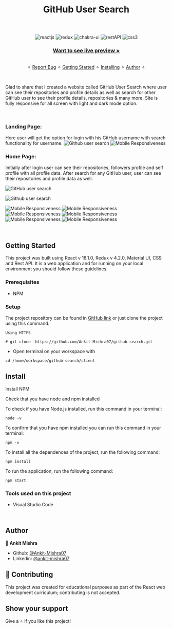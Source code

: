 <h1 align="center">GitHub User Search</h1> 

<h2 align="center"></h2>    

<br />
<p align="center">
    <img src="https://img.shields.io/badge/React_(17.0.2)-20232A?style=for-the-badge&logo=react&logoColor=61DAFB" alt="reactjs" />
    <img src="https://img.shields.io/badge/Redux_(4.1.2)-593D88?style=for-the-badge&logo=redux&logoColor=white" alt="redux" />
    <img src="https://camo.githubusercontent.com/817fc7ba268e7e1fa114cbc4328bb326913cf392f5e2077ccc7b5f0e90a77109/68747470733a2f2f696d672e736869656c64732e696f2f62616467652f4d6174657269616c25323055492d3030374646463f7374796c653d666f722d7468652d6261646765266c6f676f3d6d7569266c6f676f436f6c6f723d7768697465" alt="chakra-ui"/>
    <img src="https://img.shields.io/badge/Rest_API-02303A?style=for-the-badge&logo=react-router&logoColor=white" alt="restAPI"/>
    <img src="https://img.shields.io/badge/CSS3-1572B6?style=for-the-badge&logo=css3&logoColor=white" alt="css3"/>     
</p>



     
    
  <h3 align="center"><a href="https://github-search-akki.vercel.app/"><strong>Want to see live preview »</strong></a></h3>
   
    
  <p align="center"> 
    <br />&#10023; 
    <a href="https://github.com/Ankit-Mishra07/github-search/issues">Report Bug</a>    &#10023;
    <a href="#Getting-Started">Getting Started</a> &#10023; <a href="#Install">Installing</a> &#10023;    
    <a href="#Author">Author</a> &#10023;
  </p>



<br/>


Glad to share that I created a website called GitHub User Search where user can see their repositories and profile details as well as search for other GitHub user to see their profile details, repositories & many more. Site is fully responsive for all screen with light and dark mode option.

<br/>


### Landing Page: 
Here user will get the option for login with his GitHub username with search functionality for username.
![Github user search](https://miro.medium.com/max/700/1*uO0Pi3J95O0o_AeUk1F7IA.png)
![Mobile Responsiveness](https://miro.medium.com/max/331/1*aWdaQcTfj3_CNVxQk8y0dA.png)

### Home Page:
 Initially after login user can see their repositories, followers profile and self profile with all profile data. After search for any GitHub user, user can see their repositories and profile data as well.

![GitHub user search](https://miro.medium.com/max/700/1*5gsq3JaaudVao8CHmcQH5g.png)

![Github user search](https://miro.medium.com/max/700/1*Y4IF6czWQkTcuL_mI1j_HQ.png)

![Mobile Responsiveness](https://miro.medium.com/max/324/1*GaZtuIAPiWWN_oNVLfw6gA.png)
![Mobile Responsiveness](https://miro.medium.com/max/324/1*9bZuAnENN9pEJ-P-H41aPw.png)
![Mobile Responsiveness](https://miro.medium.com/max/329/1*PgVHN_fHTM-n73skQ6K7wg.png)
![Mobile Responsiveness](https://miro.medium.com/max/325/1*5WpEV9G-JhD5wakJDkQ0gg.png)
![Mobile Responsiveness](https://miro.medium.com/max/324/1*zJN6XkeaUxZIuF8f-HUijg.png)
![Mobile Responsiveness](https://miro.medium.com/max/324/1*MTFP47RoylZoqM1KlUPzoA.png)

<br />


## Getting Started

This project was built using React v 18.1.0, Redux v 4.2.0, Material UI, CSS and Rest API. It is a web application and for running on your local environment you should follow these guidelines.


### Prerequisites

- NPM 

### Setup


The project repository can be found in [GitHub link](https://github.com/Ankit-Mishra07/github-search) or just clone the project using this command. 


```
Using HTTPS

# git clone  https://github.com/Ankit-Mishra07/github-search.git
```

+ Open terminal on your workspace with

```
cd /home/workspace/github-search/client
```


## Install

Install NPM

Check that you have node and npm installed

To check if you have Node.js installed, run this command in your terminal:


```
node -v
```

To confirm that you have npm installed you can run this command in your terminal:


```
npm -v
```


To install all the dependences of the project, run the following command:


```
npm install
```


To run the application, run the following command:

```
npm start
```


### Tools used on this project

- Visual Studio Code

<br/>



## Author


👤 **Ankit Mishra**

- Github: [@Ankit-Mishra07](https://github.com/Ankit-Mishra07/)
- Linkedin: [@ankit-mishra07](https://www.linkedin.com/in/ankit-mishra07/)


## 🤝 Contributing

This project was created for educational purposes as part of the React web development curriculum; contributing is not accepted.


## Show your support

Give a ⭐️ if you like this project!
